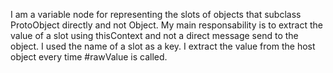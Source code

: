 I am a variable node for representing the slots of objects that subclass ProtoObject directly and not Object. My main responsability is to extract the value of a slot using thisContext and not a direct message send to the object.  I used the name of a slot as a key. I extract the value from the host object every time #rawValue is called.